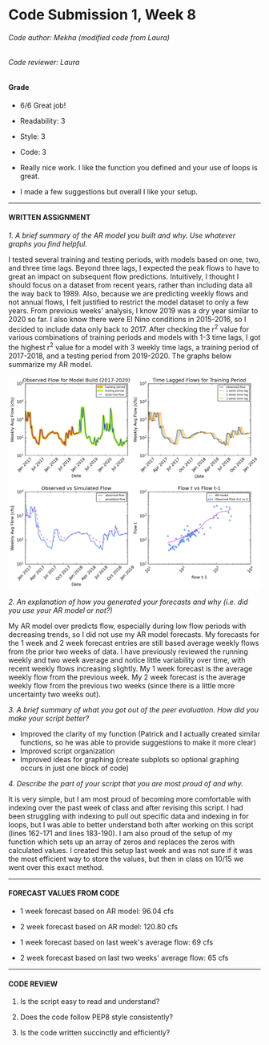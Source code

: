 # Code Submission 1, Week 8
###### Code author: Mekha (modified code from Laura)
###### Code reviewer: Laura

#### Grade 
 - 6/6  Great  job!
 - Readability: 3
 - Style: 3 
 - Code: 3

 - Really nice work. I like the function  you defined and  your use of loops is great. 
 - I made a few suggestions but overall  I like your setup. 


---
#### WRITTEN ASSIGNMENT

*1. A brief summary of the AR model you built and why. Use whatever graphs you find helpful.*

I tested several training and testing periods, with models based on one, two, and three time lags. Beyond three lags, I expected the peak flows to have to great an impact on subsequent flow predictions. Intuitively, I thought I should focus on a dataset from recent years, rather than including data all the way back to 1989. Also, because we are predicting weekly flows and not annual flows, I felt justified to restrict the model dataset to only a few years. From previous weeks' analysis, I know 2019 was a dry year similar to 2020 so far. I also know there were El Nino conditions in 2015-2016, so I decided to include data only back to 2017. After checking the r<sup>2</sup> value for various combinations of training periods and models with 1-3 time lags, I got the highest r<sup>2</sup> value for a model with 3 weekly time lags, a training period of 2017-2018, and a testing period from 2019-2020. The graphs below summarize my AR model.

![](assets/README-ec794273.png)

*2. An explanation of how you generated your forecasts and why (i.e. did you use your AR model or not?)*

My AR model over predicts flow, especially during low flow periods with decreasing trends, so I did not use my AR model forecasts. My forecasts for the 1 week and 2 week forecast entries are still based average weekly flows from the prior two weeks of data. I have previously reviewed the running weekly and two week average and notice little variability over time, with recent weekly flows increasing slightly. My 1 week forecast is the average weekly flow from the previous week. My 2 week forecast is the average weekly flow from the previous two weeks (since there is a little more uncertainty two weeks out).

*3. A brief summary of what you got out of the peer evaluation. How did you make your script better?*

* Improved the clarity of my function (Patrick and I actually created similar functions, so he was able to provide suggestions to make it more clear)
* Improved script organization 
* Improved ideas for graphing (create subplots so optional graphing occurs in just one block of code)

*4. Describe the part of your script that you are most proud of and why.*

It is very simple, but I am most proud of becoming more comfortable with indexing over the past week of class and after revising this script. I had been struggling with indexing to pull out specific data and indexing in for loops, but I was able to better understand both after working on this script (lines 162-171 and lines 183-190). I am also proud of the setup of my function which sets up an array of zeros and replaces the zeros with calculated values. I created this setup last week and was not sure if it was the most efficient way to store the values, but then in class on 10/15 we went over this exact method.

---
#### FORECAST VALUES FROM CODE

* 1 week forecast based on AR model: 96.04 cfs
* 2 week forecast based on AR model: 120.80 cfs


* 1 week forecast based on last week's average flow: 69 cfs
* 2 week forecast based on last two weeks' average flow: 65 cfs

---
#### CODE REVIEW

1. Is the script easy to read and understand?

2. Does the code follow PEP8 style consistently?

3. Is the code written succinctly and efficiently?
